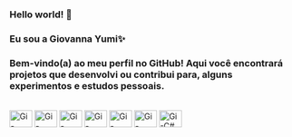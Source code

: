 ### Hello world! 👋
### Eu sou a Giovanna Yumi✨<br>
### Bem-vindo(a) ao meu perfil no GitHub! Aqui você encontrará projetos que desenvolvi ou contribui para, alguns experimentos e estudos pessoais.
<!--
<div>
	<a href = "https://beacons.ai/giovannayumii">
	<img height = "180cm" src = "https://github-readme-stats.vercel.app/api?username=giovannayumii&show_icons=true&theme=dracula&include_all_comits=true&count_private=true"/>
	<img height = "180cm" src = "https://github-readme-stats.vercel.app/api/top-langs/?username=giovannayumii&layout=compact&langs_count=16&theme=dracula"/>
</div>
--!>
<div style="display: inline_block"><br>
  <img align="center" alt="Gi-Laravel" height="30" width="40" src="https://cdn.jsdelivr.net/gh/devicons/devicon/icons/laravel/laravel-plain.svg" />
  <img align="center" alt="Gi-JavaScript" height="30" width="40" src="https://cdn.jsdelivr.net/gh/devicons/devicon/icons/javascript/javascript-original.svg" />
	<img align="center" alt="Gi-NodeJs" height="30" width="40" src="https://cdn.jsdelivr.net/gh/devicons/devicon/icons/nodejs/nodejs-original.svg" />
  <img align="center" alt="Gi-bootstrap" height="30" width="40" src="https://cdn.jsdelivr.net/gh/devicons/devicon/icons/bootstrap/bootstrap-original.svg" />
   <img align="center" alt="Gi-React" height="30" width="40" src="https://cdn.jsdelivr.net/gh/devicons/devicon/icons/react/react-original.svg"/>
   <img align="center" alt="Gi-Python" height="30" width="40" src="https://cdn.jsdelivr.net/gh/devicons/devicon/icons/python/python-original.svg"/>
  <img align="center" alt="Gi-C#" height="30" width="40" src="https://cdn.jsdelivr.net/gh/devicons/devicon/icons/csharp/csharp-original.svg"/>
</div>
 
  
  
  
<!--
**giovannayumii/giovannayumii** is a ✨ _special_ ✨ repository because its `README.md` (this file) appears on your GitHub profile.

Here are some ideas to get you started:

- 🔭 I’m currently working on ...
- 🌱 I’m currently learning ...
- 👯 I’m looking to collaborate on ...
- 🤔 I’m looking for help with ...
- 💬 Ask me about ...
- 📫 How to reach me: ...
- 😄 Pronouns: ...
- ⚡ Fun fact: ...
-->
